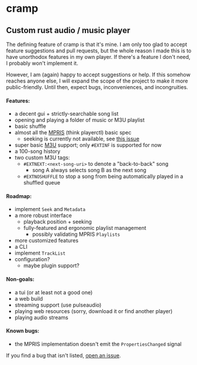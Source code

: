 # cramp
## Custom rust audio / music player

The defining feature of cramp is that it's mine. I am only too glad to accept
feature suggestions and pull requests, but the whole reason I made this is to
have unorthodox features in my own player. If there's a feature I don't need, I
probably won't implement it.

However, I am (again) happy to accept suggestions or help. If this somehow
reaches anyone else, I will expand the scope of the project to make it more
public-friendly. Until then, expect bugs, inconveniences, and incongruities.

#### Features:
 - a decent gui + strictly-searchable song list
 - opening and playing a folder of music or M3U playlist
 - basic shuffle
 - almost all the [MPRIS](https://specifications.freedesktop.org/mpris-spec/latest/) (think playerctl) basic spec
    - seeking is currently not available, see [this issue](https://github.com/Kyllingene/cramp/issues/1)
 - super basic [M3U](https://en.wikipedia.org/wiki/M3U) support; only `#EXTINF` is supported for now
 - a 100-song history
 - two custom M3U tags:
   - `#EXTNEXT:<next-song-uri>` to denote a "back-to-back" song
     - song A always selects song B as the next song
   - `#EXTNOSHUFFLE` to stop a song from being automatically played in a shuffled queue

#### Roadmap:
 - implement `Seek` and `Metadata`
 - a more robust interface
    - playback position + seeking
    - fully-featured and ergonomic playlist management
      - possibly validating MPRIS `Playlists`
 - more customized features
 - a CLI
 - implement `TrackList`
 - configuration?
    - maybe plugin support?

#### Non-goals:
 - a tui (or at least not a good one)
 - a web build
 - streaming support (use pulseaudio)
 - playing web resources (sorry, download it or find another player)
 - playing audio streams

#### Known bugs:
 - the MPRIS implementation doesn't emit the `PropertiesChanged` signal

If you find a bug that isn't listed, [open an issue](https://github.com/kyllingene/issue/new).
